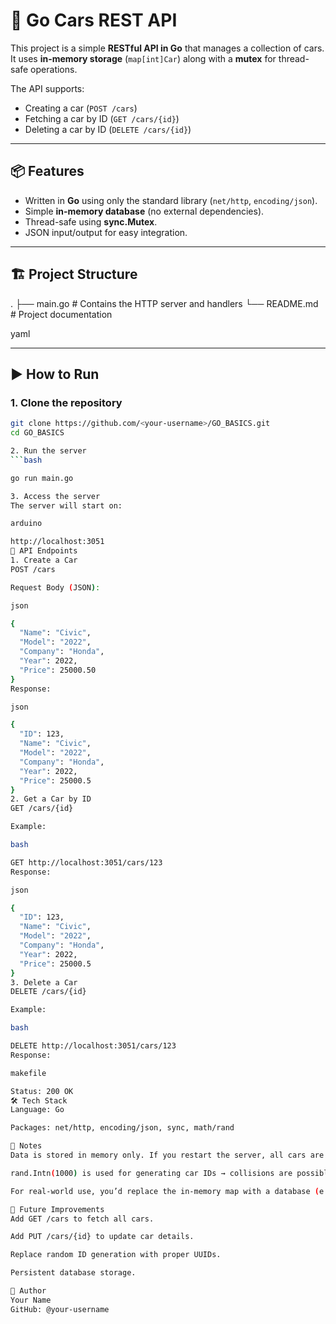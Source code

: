 # 🚗 Go Cars REST API

This project is a simple **RESTful API in Go** that manages a collection of cars.  
It uses **in-memory storage** (`map[int]Car`) along with a **mutex** for thread-safe operations.  

The API supports:
- Creating a car (`POST /cars`)
- Fetching a car by ID (`GET /cars/{id}`)
- Deleting a car by ID (`DELETE /cars/{id}`)

---

## 📦 Features

- Written in **Go** using only the standard library (`net/http`, `encoding/json`).
- Simple **in-memory database** (no external dependencies).
- Thread-safe using **sync.Mutex**.
- JSON input/output for easy integration.

---

## 🏗️ Project Structure

.
├── main.go # Contains the HTTP server and handlers
└── README.md # Project documentation

yaml

---

## ▶️ How to Run

### 1. Clone the repository
```bash
git clone https://github.com/<your-username>/GO_BASICS.git
cd GO_BASICS

2. Run the server
```bash

go run main.go

3. Access the server
The server will start on:

arduino

http://localhost:3051
🔗 API Endpoints
1. Create a Car
POST /cars

Request Body (JSON):

json

{
  "Name": "Civic",
  "Model": "2022",
  "Company": "Honda",
  "Year": 2022,
  "Price": 25000.50
}
Response:

json

{
  "ID": 123,
  "Name": "Civic",
  "Model": "2022",
  "Company": "Honda",
  "Year": 2022,
  "Price": 25000.5
}
2. Get a Car by ID
GET /cars/{id}

Example:

bash

GET http://localhost:3051/cars/123
Response:

json

{
  "ID": 123,
  "Name": "Civic",
  "Model": "2022",
  "Company": "Honda",
  "Year": 2022,
  "Price": 25000.5
}
3. Delete a Car
DELETE /cars/{id}

Example:

bash

DELETE http://localhost:3051/cars/123
Response:

makefile

Status: 200 OK
🛠️ Tech Stack
Language: Go

Packages: net/http, encoding/json, sync, math/rand

📌 Notes
Data is stored in memory only. If you restart the server, all cars are lost.

rand.Intn(1000) is used for generating car IDs → collisions are possible in rare cases.

For real-world use, you’d replace the in-memory map with a database (e.g., PostgreSQL, MongoDB).

🚀 Future Improvements
Add GET /cars to fetch all cars.

Add PUT /cars/{id} to update car details.

Replace random ID generation with proper UUIDs.

Persistent database storage.

👤 Author
Your Name
GitHub: @your-username